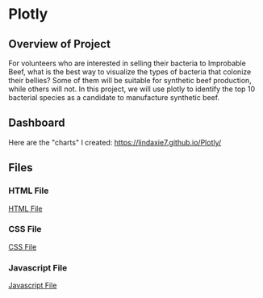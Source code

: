 # Plotly
## Overview of Project
For volunteers who are interested in selling their bacteria to Improbable Beef, what is the best way to visualize the types of bacteria that colonize their bellies?
Some of them will be suitable for synthetic beef production, while others will not. In this project, we will use plotly to identify the top 10 bacterial species as a candidate to manufacture synthetic beef. 

## Dashboard
Here are the "charts" I created: https://lindaxie7.github.io/Plotly/



## Files

### HTML File

[HTML File](https://github.com/lindaxie7/Plotly/blob/main/index.html)

### CSS File
[CSS File](https://github.com/lindaxie7/Credit_Risk_Analysis/blob/main/credit_risk_resampling.ipynb)

### Javascript File
[Javascript File](https://github.com/lindaxie7/Credit_Risk_Analysis/blob/main/credit_risk_resampling.ipynb)

